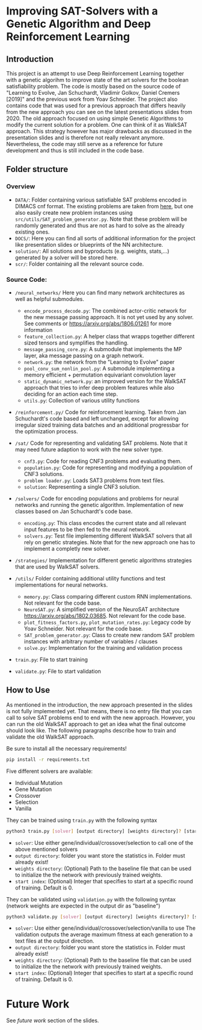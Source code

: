 # Improving SAT-Solvers with a Genetic Algorithm and Deep Reinforcement Learning


## Introduction
This project is an attempt to use Deep Reinforcement Learning together with a genetic algorihm to improve state of the art solvers for the boolean satisfiability problem.
The code is mostly based on the source code of "Learning to Evolve, Jan Schuchardt, Vladimir Golkov, Daniel Cremers [2019]" and the previous work from Yoav Schneider.
The project also contains code that was used for a previous approach that differs heavily from the new approach you can see on the latest presentations slides from 2020. 
The old approach focused on using simple Genetic Algorithms to modify the current solution for a problem. One can think of it as WalkSAT approach. This strategy however has major drawbacks as discussed in the presentation slides and is therefore not really relevant anymore.
Nevertheless, the code may still serve as a reference for future development and thus is still included in the code base.

## Folder structure
### Overview

- `DATA/`:
    Folder containing various satisfiable SAT problems encoded in DIMACS cnf format. The existing problems are taken from [here](https://www.cs.ubc.ca/~hoos/SATLIB/benchm.html), but one also easily create new problem instances using `src/utils/SAT_problem_generator.py`. Note that these problem will be randomly generated and thus are not as hard to solve as the already existing ones.
- `DOCS/`:
    Here you can find all sorts of additional information for the project like presentation slides or blueprints  of the NN architecture.
- `solution/`:
    All solutions and byproducts (e.g. weights, stats,...) generated by a solver will be stored here.
- `scr/`:
    Folder containing all the relevant source code.

### Source Code:


- `/neural_networks/`
    Here you can find many network architectures as well as helpful submodules.
    - `encode_process_decode.py`: The combined actor-critic network for the new message passing approach. It is not yet used by any solver. See comments or https://arxiv.org/abs/1806.01261 for more information
    - `feature_collection.py`: A helper class that wrapps together different sized tensors and symplifies the handling.
    - `message_passing_core.py`: A submodule that implements the MP layer, aka message passing on a graph network.
    - `network.py`: the network from the "Learning to Evolve" paper
    - `pool_conv_sum_nonlin_pool.py`: A submodule implementing a memory efficient + permutation equivariant convolution layer
    - `static_dynamic_network.py`: an improved version for the WalkSAT approach that tries to infer deep problem features while also deciding for an action each time step.
    - `utils.py`: Collection of various utility functions

- `/reinforcement.py/`
    Code for reinforcement learning. Taken from Jan Schuchardt's code based and left unchanged, except for allowing irregular sized training data batches and an additional progressbar for the optimization process.
- `/sat/`
    Code for representing and validating SAT problems. Note that it may need future adaption to work with the new solver type.
    - `cnf3.py`: Code for reading CNF3 problems and evaluating them.
    - `population.py`: Code for representing and modifying a population of CNF3 solutions.
    - `problem loader.py`: Loads SAT3 problems from text files.
    - `solution`: Representing a single CNF3 solution.
- `/solvers/`
    Code for encoding populations and problems for neural networks and running the genetic algorithm. Implementation of new classes based on Jan Schuchardt's code base.
    - `encoding.py`: This class encodes the current state and all relevant input features to be then fed to the neural network.
    - `solvers.py`: Test file implementing different WalkSAT solvers that all rely on genetic strategies. Note that for the new approach one has to implement a completly new solver.
- `/strategies/`
    Implementation for different genetic algorithms strategies that are used by WalkSAT solvers.
- `/utils/`
    Folder containing additional utility functions and test implementations for neural networks.
    - `memory.py`: Class comparing different custom RNN implementations. Not relevant for the code base.
    - `NeuroSAT.py`: A simplified version of the NeuroSAT architecture https://arxiv.org/abs/1802.03685. Not relevant for the code base.
    - `plot_fitness_factors.py`, `plot_mutation_rates.py`: Legacy code by Yoav Schneider. Not relevant for the code base.
    - `SAT_problem_generator.py`: Class to create new random SAT problem instances with arbitrary number of variables / clauses
    - `solve.py`: Implementation for the training and validation process
- `train.py`: File to start training
- `validate.py`: File to start validation

## How to Use

As mentioned in the introduction, the new approach presented in the slides is not fully implemented yet. That means, there is no entry file that you can call to solve SAT problems end to end with the new approach. However, you can run the old WalkSAT approach to get an idea what the final outcome should look like. The following paragraphs describe how to train and validate the old WalkSAT approach.

Be sure to install all the necessary requirements!
```sh
pip install -r requirements.txt
```

Five different solvers are available:
* Individual Mutation
* Gene Mutation
* Crossover
* Selection
* Vanilla

They can be trained using `train.py` with the following syntax
```sh
python3 train.py [solver] [output directory] [weights directory]? [start index]? 
```

- `solver`: Use either gene/individual/crossover/selection to call one of the above mentioned solvers
- `output directory`: folder you want store the statistics in. Folder must already exist!
- `weights directory`: (Optional) Path to the baseline file that can be used to initialize the the network with previously trained weights. 
- `start index`: (Optional) Integer that specifies to start at a specific round of training. Default is 0.

They can be validated using `validation.py` with the following syntax (network weights are expected in the output dir as "baseline")

```sh
python3 validate.py [solver] [output directory] [weights directory]? [start index]? 
```
- `solver`: Use either gene/individual/crossover/selection/vanilla to use 
The validation outputs the average maximum fitness at each generation to a text files at the output direction.
- `output directory`: folder you want store the statistics in. Folder must already exist!
- `weights directory`: (Optional) Path to the baseline file that can be used to initialize the the network with previously trained weights. 
- `start index`: (Optional) Integer that specifies to start at a specific round of training. Default is 0.

# Future Work
See _future work_ section of the slides.